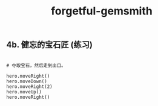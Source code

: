 ﻿---
layout: default
title: forgetful-gemsmith
---
## 4b. 健忘的宝石匠 (练习)
```

# 夺取宝石，然后走到出口。

hero.moveRight()
hero.moveDown()
hero.moveRight(2)
hero.moveUp()
hero.moveRight()

```
